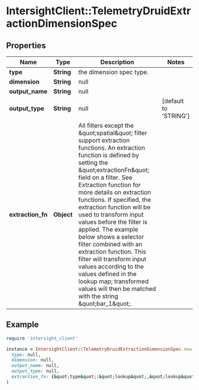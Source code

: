 # IntersightClient::TelemetryDruidExtractionDimensionSpec

## Properties

| Name | Type | Description | Notes |
| ---- | ---- | ----------- | ----- |
| **type** | **String** | the dimension spec type. |  |
| **dimension** | **String** | null |  |
| **output_name** | **String** | null |  |
| **output_type** | **String** | null | [default to &#39;STRING&#39;] |
| **extraction_fn** | **Object** | All filters except the \&quot;spatial\&quot; filter support extraction functions. An extraction function is defined by setting the \&quot;extractionFn\&quot; field on a filter. See Extraction function for more details on extraction functions. If specified, the extraction function will be used to transform input values before the filter is applied. The example below shows a selector filter combined with an extraction function. This filter will transform input values according to the values defined in the lookup map; transformed values will then be matched with the string \&quot;bar_1\&quot;. |  |

## Example

```ruby
require 'intersight_client'

instance = IntersightClient::TelemetryDruidExtractionDimensionSpec.new(
  type: null,
  dimension: null,
  output_name: null,
  output_type: null,
  extraction_fn: {&quot;type&quot;:&quot;lookup&quot;,&quot;lookup&quot;:{&quot;type&quot;:&quot;map&quot;,&quot;map&quot;:{&quot;product_1&quot;:&quot;bar_1&quot;,&quot;product_5&quot;:&quot;bar_1&quot;,&quot;product_3&quot;:&quot;bar_1&quot;}}}
)
```

